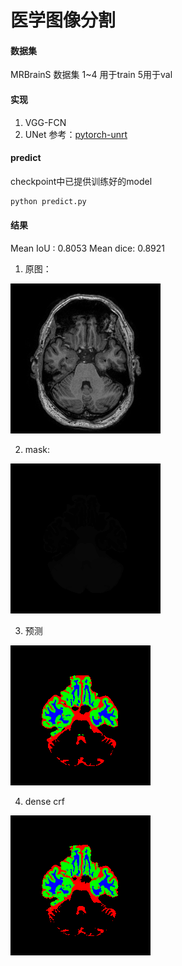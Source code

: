 # 医学图像分割

#### 数据集
MRBrainS 数据集
1~4 用于train 5用于val
#### 实现
1. VGG-FCN 
2. UNet 参考：[pytorch-unrt](https://github.com/milesial/Pytorch-UNet)
#### predict
checkpoint中已提供训练好的model
```python
python predict.py
```
#### 结果
Mean IoU : 0.8053 Mean dice: 0.8921
1. 原图：

![原图](./images/image.png)

2. mask:

![](./images/image_mask.png)

3. 预测

![](./images/pred_mask.png)

4. dense crf

![](./images/pred_crf_mask.png)
